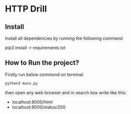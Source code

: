 # HTTP Drill

## Install

Install all dependencies by running the following command

pip3 install -r requirements.txt

## How to Run the project?

Firstly run below commond on terminal

```py
python3 main.py
```

then open any web browser and in search box write like this:

* localhost:8000/html
* localhost:8000/status/200
